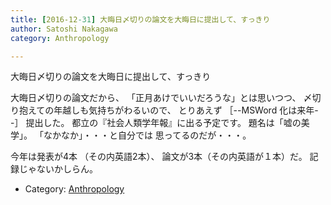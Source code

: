 ```yaml
---
title: [2016-12-31] 大晦日〆切りの論文を大晦日に提出して、すっきり
author: Satoshi Nakagawa
category: Anthropology

---
```


大晦日〆切りの論文を大晦日に提出して、すっきり

 大晦日〆切りの論文だから、
「正月あけでいいだろうな」とは思いつつ、
〆切り抱えての年越しも気持ちがわるいので、
とりあえず
［--MSWord 化は来年--］
提出した。
都立の『社会人類学年報』に出る予定です。
題名は「嘘の美学」。
「なかなか」・・・と自分では
思ってるのだが・・・。

 今年は発表が4本
（その内英語2本）、
論文が3本（その内英語が１本）だ。
記録じゃないかしらん。

- Category: [Anthropology](https://merapano.github.io/categories.html#Anthropology)

